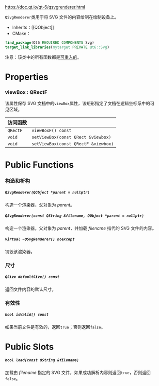https://doc.qt.io/qt-6/qsvgrenderer.html

`QSvgRenderer`类用于将 SVG 文件的内容绘制在绘制设备上。

- Inherits：[[QObject]]
- CMake：
```cmake
find_package(Qt6 REQUIRED COMPONENTS Svg)
target_link_libraries(mytarget PRIVATE Qt6::Svg)
```

注意：该类中的所有函数都是[可重入的](https://doc.qt.io/qt-6/threads-reentrancy.html)。

# Properties

### viewBox : QRectF

该属性保存 SVG 文档中的`viewBox`属性，该矩形指定了文档在逻辑坐标系中的可见区域。

| 访问函数     |                                     |
| -------- | ----------------------------------- |
| `QRectF` | `viewBoxF() const`                  |
| `void`   | `setViewBox(const QRect &viewbox)`  |
| `void`   | `setViewBox(const QRectF &viewbox)` |

# Public Functions

### 构造和析构

##### `QSvgRenderer(QObject *parent = nullptr)`

构造一个渲染器，父对象为 *parent*。

##### `QSvgRenderer(const QString &filename, QObject *parent = nullptr)`

构造一个渲染器，父对象为 *parent*，并加载 *filename* 指代的 SVG 文件的内容。

##### `virtual ~QSvgRenderer() noexcept`

销毁该渲染器。

### 尺寸

##### `QSize defaultSize() const`

返回文件内容的默认尺寸。

### 有效性

##### `bool isValid() const`

如果当前文件是有效的，返回`true`；否则返回`false`。

# Public Slots

##### `bool load(const QString &filename)`

加载由 *filename* 指定的 SVG 文件，如果成功解析内容则返回`true`，否则返回`false`。